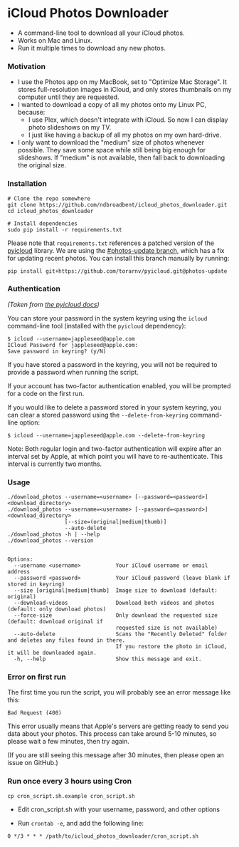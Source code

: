# iCloud Photos Downloader

* A command-line tool to download all your iCloud photos.
* Works on Mac and Linux.
* Run it multiple times to download any new photos.

### Motivation

* I use the Photos app on my MacBook, set to "Optimize Mac Storage". It stores full-resolution images in iCloud, and only stores thumbnails on my computer until they are requested.
* I wanted to download a copy of all my photos onto my Linux PC, because:
  * I use Plex, which doesn't integrate with iCloud. So now I can display photo slideshows on my TV.
  * I just like having a backup of all my photos on my own hard-drive.
* I only want to download the "medium" size of photos whenever possible. They save some space while still being big enough for slideshows. If "medium" is not available, then fall back to downloading the original size.


### Installation

    # Clone the repo somewhere
    git clone https://github.com/ndbroadbent/icloud_photos_downloader.git
    cd icloud_photos_downloader

    # Install dependencies
    sudo pip install -r requirements.txt

Please note that `requirements.txt` references a patched version of the
[pyicloud](https://github.com/picklepete/pyicloud) library.
We are using the [#photos-update branch](https://github.com/picklepete/pyicloud/pull/100),
which has a fix for updating recent photos. You can install this branch manually by running:

    pip install git+https://github.com/torarnv/pyicloud.git@photos-update

### Authentication

*(Taken from [the pyicloud docs](https://github.com/picklepete/pyicloud#authentication))*

You can store your password in the system keyring using the `icloud` command-line tool
(installed with the `pyicloud` dependency):

    $ icloud --username=jappleseed@apple.com
    ICloud Password for jappleseed@apple.com:
    Save password in keyring? (y/N)

If you have stored a password in the keyring, you will not be required to provide a password
when running the script.

If your account has two-factor authentication enabled, you will be prompted for a code on the first run.

If you would like to delete a password stored in your system keyring,
you can clear a stored password using the `--delete-from-keyring` command-line option:

    $ icloud --username=jappleseed@apple.com --delete-from-keyring


Note: Both regular login and two-factor authentication will expire after an interval set by Apple,
at which point you will have to re-authenticate. This interval is currently two months.


### Usage

    ./download_photos --username=<username> [--password=<password>] <download_directory>
    ./download_photos --username=<username> [--password=<password>] <download_directory>
                      [--size=(original|medium|thumb)]
                      --auto-delete
    ./download_photos -h | --help
    ./download_photos --version


    Options:
      --username <username>           Your iCloud username or email address
      --password <password>           Your iCloud password (leave blank if stored in keyring)
      --size [original|medium|thumb]  Image size to download (default: original)
      --download-videos               Download both videos and photos (default: only download photos)
      --force-size                    Only download the requested size (default: download original if
                                      requested size is not available)
      --auto-delete                   Scans the "Recently Deleted" folder and deletes any files found in there.
                                      If you restore the photo in iCloud, it will be downloaded again.
      -h, --help                      Show this message and exit.

### Error on first run

The first time you run the script, you will probably see an error message like this:

```
Bad Request (400)
```

This error usually means that Apple's servers are getting ready to send you data about your photos.
This process can take around 5-10 minutes, so please wait a few minutes, then try again.

(If you are still seeing this message after 30 minutes, then please open an issue on GitHub.)


### Run once every 3 hours using Cron

    cp cron_script.sh.example cron_script.sh

* Edit cron_script.sh with your username, password, and other options

* Run `crontab -e`, and add the following line:

```
0 */3 * * * /path/to/icloud_photos_downloader/cron_script.sh
```
